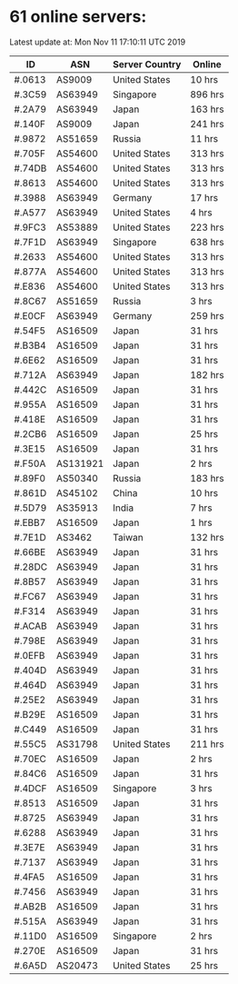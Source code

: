 # 61 online servers:

Latest update at: Mon Nov 11 17:10:11 UTC 2019

| ID | ASN | Server Country | Online |
| -- | --- | -------------- | ------ |
| #.0613 | AS9009 | United States | 10 hrs |
| #.3C59 | AS63949 | Singapore | 896 hrs |
| #.2A79 | AS63949 | Japan | 163 hrs |
| #.140F | AS9009 | Japan | 241 hrs |
| #.9872 | AS51659 | Russia | 11 hrs |
| #.705F | AS54600 | United States | 313 hrs |
| #.74DB | AS54600 | United States | 313 hrs |
| #.8613 | AS54600 | United States | 313 hrs |
| #.3988 | AS63949 | Germany | 17 hrs |
| #.A577 | AS63949 | United States | 4 hrs |
| #.9FC3 | AS53889 | United States | 223 hrs |
| #.7F1D | AS63949 | Singapore | 638 hrs |
| #.2633 | AS54600 | United States | 313 hrs |
| #.877A | AS54600 | United States | 313 hrs |
| #.E836 | AS54600 | United States | 313 hrs |
| #.8C67 | AS51659 | Russia | 3 hrs |
| #.E0CF | AS63949 | Germany | 259 hrs |
| #.54F5 | AS16509 | Japan | 31 hrs |
| #.B3B4 | AS16509 | Japan | 31 hrs |
| #.6E62 | AS16509 | Japan | 31 hrs |
| #.712A | AS63949 | Japan | 182 hrs |
| #.442C | AS16509 | Japan | 31 hrs |
| #.955A | AS16509 | Japan | 31 hrs |
| #.418E | AS16509 | Japan | 31 hrs |
| #.2CB6 | AS16509 | Japan | 25 hrs |
| #.3E15 | AS16509 | Japan | 31 hrs |
| #.F50A | AS131921 | Japan | 2 hrs |
| #.89F0 | AS50340 | Russia | 183 hrs |
| #.861D | AS45102 | China | 10 hrs |
| #.5D79 | AS35913 | India | 7 hrs |
| #.EBB7 | AS16509 | Japan | 1 hrs |
| #.7E1D | AS3462 | Taiwan | 132 hrs |
| #.66BE | AS63949 | Japan | 31 hrs |
| #.28DC | AS63949 | Japan | 31 hrs |
| #.8B57 | AS63949 | Japan | 31 hrs |
| #.FC67 | AS63949 | Japan | 31 hrs |
| #.F314 | AS63949 | Japan | 31 hrs |
| #.ACAB | AS63949 | Japan | 31 hrs |
| #.798E | AS63949 | Japan | 31 hrs |
| #.0EFB | AS63949 | Japan | 31 hrs |
| #.404D | AS63949 | Japan | 31 hrs |
| #.464D | AS63949 | Japan | 31 hrs |
| #.25E2 | AS63949 | Japan | 31 hrs |
| #.B29E | AS16509 | Japan | 31 hrs |
| #.C449 | AS16509 | Japan | 31 hrs |
| #.55C5 | AS31798 | United States | 211 hrs |
| #.70EC | AS16509 | Japan | 2 hrs |
| #.84C6 | AS16509 | Japan | 31 hrs |
| #.4DCF | AS16509 | Singapore | 3 hrs |
| #.8513 | AS16509 | Japan | 31 hrs |
| #.8725 | AS63949 | Japan | 31 hrs |
| #.6288 | AS63949 | Japan | 31 hrs |
| #.3E7E | AS63949 | Japan | 31 hrs |
| #.7137 | AS63949 | Japan | 31 hrs |
| #.4FA5 | AS16509 | Japan | 31 hrs |
| #.7456 | AS63949 | Japan | 31 hrs |
| #.AB2B | AS16509 | Japan | 31 hrs |
| #.515A | AS63949 | Japan | 31 hrs |
| #.11D0 | AS16509 | Singapore | 2 hrs |
| #.270E | AS16509 | Japan | 31 hrs |
| #.6A5D | AS20473 | United States | 25 hrs |

